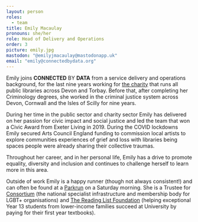 ```yaml
---
layout: person
roles:
  - team
title: Emily Macaulay
pronouns: she/her
role: Head of Delivery and Operations
order: 3
picture: emily.jpg
mastodon: "@emilyjmacaulay@mastodonapp.uk"
email: "emily@connectedbydata.org"
---
```

Emily joins **CONNECTED** BY **DATA** from a service delivery and operations background, for the last nine years working for [the charity](https://www.librariesunlimited.org.uk) that runs all public libraries across Devon and Torbay.  Before that, after completing her Criminology degrees, she worked in the criminal justice system across Devon, Cornwall and the Isles of Scilly for nine years.

<!--more-->

During her time in the public sector and charity sector Emily has delivered on her passion for civic impact and social justice and led the team that won a Civic Award from Exeter Living in 2019.  During the COVID lockdowns Emily secured Arts Council England funding to commission local artists to explore communities experiences of grief and loss with libraries being spaces people were already sharing their collective traumas.

Throughout her career, and in her personal life, Emily has a drive to promote equality, diversity and inclusion and continues to challenge herself to learn more in this area.

Outside of work Emily is a happy runner (though not always consistent!) and can often be found at a [Parkrun](https://www.parkrun.org.uk) on a Saturday morning.  She is a Trustee for [Consortium](https://www.consortium.lgbt) (the national specialist infrastructure and membership body for LGBT+ organisations) and [The Reading List Foundation](https://www.readinglistfoundation.org) (helping exceptional Year 13 students from lower-income families succeed at University by paying for their first year textbooks).
